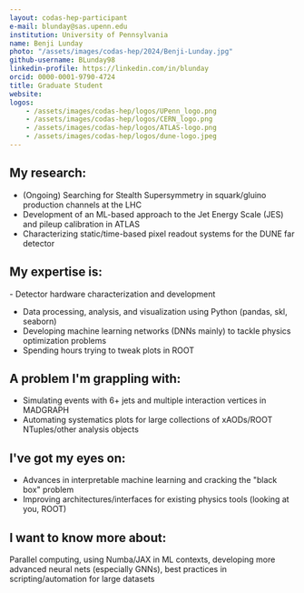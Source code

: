 ```yaml
---
layout: codas-hep-participant
e-mail: blunday@sas.upenn.edu
institution: University of Pennsylvania
name: Benji Lunday
photo: "/assets/images/codas-hep/2024/Benji-Lunday.jpg"
github-username: BLunday98
linkedin-profile: https://linkedin.com/in/blunday
orcid: 0000-0001-9790-4724
title: Graduate Student
website:
logos:
    - /assets/images/codas-hep/logos/UPenn_logo.png
    - /assets/images/codas-hep/logos/CERN_logo.png
    - /assets/images/codas-hep/logos/ATLAS-logo.png
    - /assets/images/codas-hep/logos/dune-logo.jpeg
---
```


## My research:
- (Ongoing) Searching for Stealth Supersymmetry in squark/gluino production channels at the LHC
- Development of an ML-based approach to the Jet Energy Scale (JES) and pileup calibration in ATLAS
- Characterizing static/time-based pixel readout systems for the DUNE far detector

## My expertise is:
- Detector hardware characterization and development
- Data processing, analysis, and visualization using Python (pandas, skl, seaborn)
- Developing machine learning networks (DNNs mainly) to tackle physics optimization problems
- Spending hours trying to tweak plots in ROOT

## A problem I'm grappling with:
- Simulating events with 6+ jets and multiple interaction vertices in MADGRAPH
- Automating systematics plots for large collections of xAODs/ROOT NTuples/other analysis objects

## I've got my eyes on:
- Advances in interpretable machine learning and cracking the "black box" problem
- Improving architectures/interfaces for existing physics tools (looking at you, ROOT)

## I want to know more about:
Parallel computing, using Numba/JAX in ML contexts, developing more advanced neural nets (especially GNNs), best practices in scripting/automation for large datasets

